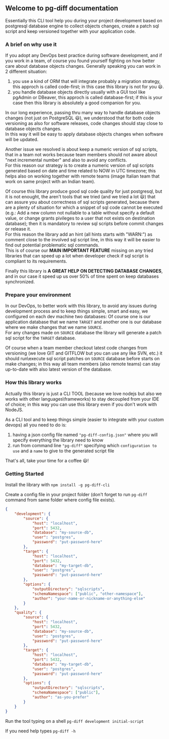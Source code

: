 ## Welcome to pg-diff documentation

Essentially this CLI tool help you during your project development based on postgresql database engine to collect objects changes, create a patch sql script and keep versioned together with your application code.

### A brief on why use it

If you adopt any DevOps best practice during software development, and if you work in a team, of course you found yourself fighting on how better care about database objects changes. Generally speaking you can work in 2 different situation:
1. you use a kind of ORM that will integrate probably a migration strategy, this approch is called code-first; in this case this library is not for you :smiley:.
2. you handle database objects directly usually with a GUI tool like pgAdmin or DBeaver, this approch is called database-first; if this is your case then this library is absolutely a good companion for you.

In our long experience, passing thru many way to handle database objects changes (not just on PostgreSQL :smiley:), we understood that for both code versioning as also for software releases, code changes should stay close to database objects changes.  
In this way it will be easy to apply database objects changes when software will be updated.

Another issue we resolved is about keep a numeric version of sql scripts, that in a team not works because team members should not aware about "next incremental number" and also to avoid any conflicts.  
For this reason our strategy is to create a numeric version of sql scripts generated based on date and time related to NOW in UTC timezone; this helps also on working together with remote teams (image Italian team that work on same project with an Indian team).

Of course this library produce good sql code quality for just postgresql, but it is not enought, the aren't tools that we tried (and we tried a lot :smiley:) that can assure you about correctness of sql scripts generated, because there are a plenty of situation for which a snippet of sql code cannot be executed (e.g.: Add a new column not nullable to a table without specify a default value, or change grants pivileges to a user that not exists on destination database); then it is mandatory to review sql scripts before commit changes or release it.  
For this reason the library add an hint (all hints starts with "WARN:") as comment close to the involved sql script line, in this way it will be easier to find out potential problematic sql commands.  
This is of course our **MAIN IMPORTANT FEATURE** missing on any tried libraries that can speed up a lot when developer check if sql script is compliant to its requirements.

Finally this library is **A GREAT HELP ON DETECTING DATABASE CHANGES**, and in our case it speed up us over 50% of time spent on keep databases synchronized.

### Prepare your environment

In our DevOps, to better work with this library, to avoid any issues during development process and to keep things simple, smart and easy, we configured on each dev machine two databases: Of course one is our application database that we name ```TARGET``` and another one is our database where we make changes that we name ```SOURCE```.  
For any changes made on ```SOURCE``` database the library will generate a patch sql script for the ```TARGET``` database.

Of course when a team member checkout latest code changes from versioning (we love GIT and GITFLOW but you can use any like SVN, etc.) it should run\execute sql script patches on ```SOURCE``` database before starts on make changes; in this way all team members (also remote teams) can stay up-to-date with also latest version of the database.

### How this library works

Actually this library is just a CLI TOOL (because we love nodejs but also we works with other languages\frameworks) to stay decoupled from your IDE of choice; in this way you can use this library even if you don't work with NodeJS.

As a CLI tool and to keep things simple (easier to integrate with your custom devops) all you need to do is:
1. having a json config file named ```"pg-diff-config.json"``` where you will specify everything the library need to know
2. run from command line ```"pg-diff"``` specifying which ```configuration to use``` and a ```name``` to give to the generated script file

That's all, take your time for a coffee :smiley:!

### Getting Started

Install the library with ```npm install -g pg-diff-cli```

Create a config file in your project folder (don't forget to run ```pg-diff``` command from same folder where config file exists).
``` JSON
{
    "development": {
        "source": {
            "host": "localhost",
            "port": 5432,
            "database": "my-source-db",
            "user": "postgres",
            "password": "put-password-here"
        },
        "target": {
            "host": "localhost",
            "port": 5432,
            "database": "my-target-db",
            "user": "postgres",
            "password": "put-password-here"
        },
        "options": {
            "outputDirectory": "sqlscripts",
            "schemaNamespace": ["public", "other-namespace"],
            "author": "your-name-or-nickname-or-anything-else"
        }
    },
    "quality": {
        "source": {
            "host": "localhost",
            "port": 5432,
            "database": "my-source-db",
            "user": "postgres",
            "password": "put-password-here"
        },
        "target": {
            "host": "localhost",
            "port": 5432,
            "database": "my-target-db",
            "user": "postgres",
            "password": "put-password-here"
        },
        "options": {
            "outputDirectory": "sqlscripts",
            "schemaNamespace": ["public"],
            "author": "as-you-prefer"
        }
    }
}
```

Run the tool typing on a shell ```pg-diff development initial-script```

If you need help types ```pg-diff -h```

